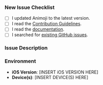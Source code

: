 <!--- Provide a short summary of your issue in the Title above. -->

### New Issue Checklist
<!-- Before you submit your issue, please make sure to check the following boxes by putting an x in the [ ] -->

- [ ] I updated Animoji to the latest version.
- [ ] I read the [Contribution Guidelines](https://github.com/efremidze/Animoji/blob/master/.github/CONTRIBUTING.md).
- [ ] I read the [documentation](https://github.com/efremidze/Animoji).
- [ ] I searched for [existing GitHub issues](https://github.com/efremidze/Animoji/issues).

### Issue Description
<!--- Describe your issue in detail. -->
<!--- Do not hesitate to attach screenshots if they can be helpful. -->

### Environment

- **iOS Version**: [INSERT iOS VERSION HERE]
- **Device(s)**: [INSERT DEVICE(S) HERE]
